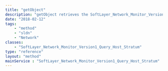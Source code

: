 ```yaml
---
title: "getObject"
description: "getObject retrieves the SoftLayer_Network_Monitor_Version1_Query_Host_Stratum object whose ID number corresponds to the ID number of the init parameter passed to the SoftLayer_Network_Monitor_Version1_Query_Host_Stratum service. You can only retrieve strata attached to hardware that belong to your account. "
date: "2018-02-12"
tags:
    - "method"
    - "sldn"
    - "Network"
classes:
    - "SoftLayer_Network_Monitor_Version1_Query_Host_Stratum"
type: "reference"
layout: "method"
mainService : "SoftLayer_Network_Monitor_Version1_Query_Host_Stratum"
---
```

